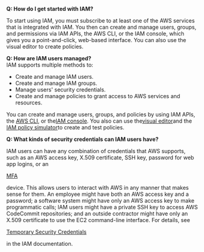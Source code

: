 **Q: How do I get started with IAM?**

To start using IAM, you must subscribe to at least one of the AWS services that is integrated with IAM. You then can create and manage users, groups, and permissions via IAM APIs, the AWS CLI, or the IAM console, which gives you a point-and-click, web-based interface. You can also use the visual editor to create policies.

**Q: How are IAM users managed?**  
IAM supports multiple methods to:

* Create and manage IAM users.
* Create and manage IAM groups.
* Manage users' security credentials.
* Create and manage policies to grant access to AWS services and resources.

You can create and manage users, groups, and policies by using IAM APIs, the [AWS CLI](http://aws.amazon.com/cli/), or the[IAM console](https://console.aws.amazon.com/iam/home). You also can use the[visual editor](https://docs.aws.amazon.com/console/iam/create-policies)and the [IAM policy simulator](https://policysim.aws.amazon.com/)to create and test policies.



**Q: What kinds of security credentials can IAM users have?**

  


IAM users can have any combination of credentials that AWS supports, such as an AWS access key, X.509 certificate, SSH key, password for web app logins, or an

[MFA](https://amazonaws-china.com/identity/saml/)

device. This allows users to interact with AWS in any manner that makes sense for them. An employee might have both an AWS access key and a password; a software system might have only an AWS access key to make programmatic calls; IAM users might have a private SSH key to access AWS CodeCommit repositories; and an outside contractor might have only an X.509 certificate to use the EC2 command-line interface. For details, see

[Temporary Security Credentials](http://docs.aws.amazon.com/IAM/latest/UserGuide/Using_ManagingLogins.html)

in the IAM documentation.

